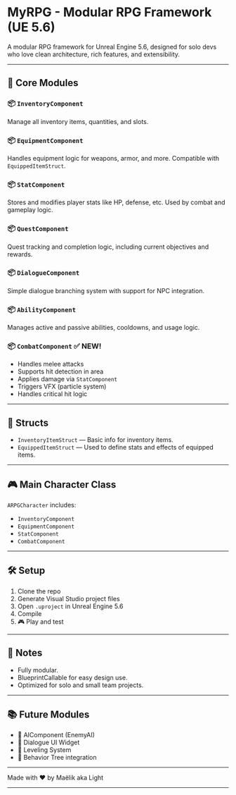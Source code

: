 # MyRPG - Modular RPG Framework (UE 5.6)

A modular RPG framework for Unreal Engine 5.6, designed for solo devs who love clean architecture, rich features, and extensibility.

---

## 🔧 Core Modules

### 📦 `InventoryComponent`

Manage all inventory items, quantities, and slots.

### 📦 `EquipmentComponent`

Handles equipment logic for weapons, armor, and more. Compatible with `EquippedItemStruct`.

### 📦 `StatComponent`

Stores and modifies player stats like HP, defense, etc. Used by combat and gameplay logic.

### 📦 `QuestComponent`

Quest tracking and completion logic, including current objectives and rewards.

### 📦 `DialogueComponent`

Simple dialogue branching system with support for NPC integration.

### 📦 `AbilityComponent`

Manages active and passive abilities, cooldowns, and usage logic.

### 📦 `CombatComponent` ✅ NEW!

* Handles melee attacks
* Supports hit detection in area
* Applies damage via `StatComponent`
* Triggers VFX (particle system)
* Handles critical hit logic

---

## 📁 Structs

* `InventoryItemStruct` — Basic info for inventory items.
* `EquippedItemStruct` — Used to define stats and effects of equipped items.

---

## 🎮 Main Character Class

`ARPGCharacter` includes:

* `InventoryComponent`
* `EquipmentComponent`
* `StatComponent`
* `CombatComponent`

---

## 🛠 Setup

1. Clone the repo
2. Generate Visual Studio project files
3. Open `.uproject` in Unreal Engine 5.6
4. Compile
5. 🎮 Play and test

---

## 📌 Notes

* Fully modular.
* BlueprintCallable for easy design use.
* Optimized for solo and small team projects.

---

## 📚 Future Modules

* 🎯 AIComponent (EnemyAI)
* 💬 Dialogue UI Widget
* 🌟 Leveling System
* 🧠 Behavior Tree integration

---

Made with ❤️ by Maëlik aka Light

---
